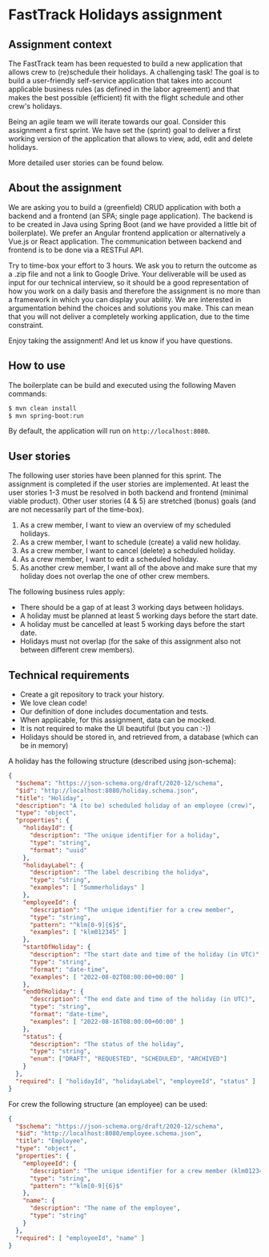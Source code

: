 # FastTrack Holidays assignment

## Assignment context

The FastTrack team has been requested to build a new application that allows crew to (re)schedule their holidays. 
A challenging task! 
The goal is to build a user-friendly self-service application that takes into account applicable business rules (as defined in the labor agreement) and that makes the best possible (efficient) fit with the flight schedule and other crew's holidays. 

Being an agile team we will iterate towards our goal. 
Consider this assignment a first sprint. 
We have set the (sprint) goal to deliver a first working version of the application that allows to view, add, edit and delete holidays.

More detailed user stories can be found below.  

## About the assignment

We are asking you to build a (greenfield) CRUD application with both a backend and a frontend (an SPA; single page application). 
The backend is to be created in Java using Spring Boot (and we have provided a little bit of boilerplate).
We prefer an Angular frontend application or alternatively a Vue.js or React application. 
The communication between backend and frontend is to be done via a RESTFul API.

Try to time-box your effort to 3 hours. 
We ask you to return the outcome as a .zip file and not a link to Google Drive. 
Your deliverable will be used as input for our technical interview, so it should be a good representation of how you work on a daily basis and therefore the assignment is no more than a framework in which you can display your ability. 
We are interested in argumentation behind the choices and solutions you make. 
This can mean that you will not deliver a completely working application, due to the time constraint.

Enjoy taking the assignment! And let us know if you have questions.

## How to use

The boilerplate can be build and executed using the following Maven commands:

```bash
$ mvn clean install
$ mvn spring-boot:run
```

By default, the application will run on `http://localhost:8080`.

## User stories

The following user stories have been planned for this sprint. 
The assignment is completed if the user stories are implemented. 
At least the user stories 1-3 must be resolved in both backend and frontend (minimal viable product). 
Other user stories (4 & 5) are stretched (bonus) goals (and are not necessarily part of the time-box).

1. As a crew member, I want to view an overview of my scheduled holidays.
2. As a crew member, I want to schedule (create) a valid new holiday.
3. As a crew member, I want to cancel (delete) a scheduled holiday.
4. As a crew member, I want to edit a scheduled holiday.
5. As another crew member, I want all of the above and make sure that my holiday does not overlap the one of other crew members.

The following business rules apply:

  * There should be a gap of at least 3 working days between holidays.
  * A holiday must be planned at least 5 working days before the start date.
  * A holiday must be cancelled at least 5 working days before the start date.
  * Holidays must not overlap (for the sake of this assignment also not between different crew members).

## Technical requirements

* Create a git repository to track your history.
* We love clean code!
* Our definition of done includes documentation and tests.
* When applicable, for this assignment, data can be mocked.
* It is not required to make the UI beautiful (but you can :-))
* Holidays should be stored in, and retrieved from, a database (which can be in memory)

A holiday has the following structure (described using json-schema):

```json
{
  "$schema": "https://json-schema.org/draft/2020-12/schema",
  "$id": "http://localhost:8080/holiday.schema.json",
  "title": "Holiday",
  "description": "A (to be) scheduled holiday of an employee (crew)",
  "type": "object",
  "properties": {
    "holidayId": {
      "description": "The unique identifier for a holiday",
      "type": "string",
      "format": "uuid"
    },
    "holidayLabel": {
      "description": "The label describing the holidya",
      "type": "string",
      "examples": [ "Summerholidays" ]
    },
    "employeeId": {
      "description": "The unique identifier for a crew member",
      "type": "string",
      "pattern": "^klm[0-9]{6}$",
      "examples": [ "klm012345" ]
    },
    "startOfHoliday": {
      "description": "The start date and time of the holiday (in UTC)",
      "type": "string",
      "format": "date-time",
      "examples": [ "2022-08-02T08:00:00+00:00" ]
    },
    "endOfHoliday": {
      "description": "The end date and time of the holiday (in UTC)",
      "type": "string",
      "format": "date-time",
      "examples": [ "2022-08-16T08:00:00+00:00" ]
    },
    "status": {
      "description": "The status of the holiday",
      "type": "string",
      "enum": ["DRAFT", "REQUESTED", "SCHEDULED", "ARCHIVED"]
    }  
  },
  "required": [ "holidayId", "holidayLabel", "employeeId", "status" ]
}
```

For crew the following structure (an employee) can be used:

```json
{
  "$schema": "https://json-schema.org/draft/2020-12/schema",
  "$id": "http://localhost:8080/employee.schema.json",
  "title": "Employee",
  "type": "object",
  "properties": {
    "employeeId": {
      "description": "The unique identifier for a crew member (klm012345)",
      "type": "string",
      "pattern": "^klm[0-9]{6}$"
    },
    "name": {
      "description": "The name of the employee",
      "type": "string"
    }
  },
  "required": [ "employeeId", "name" ]
}
```
